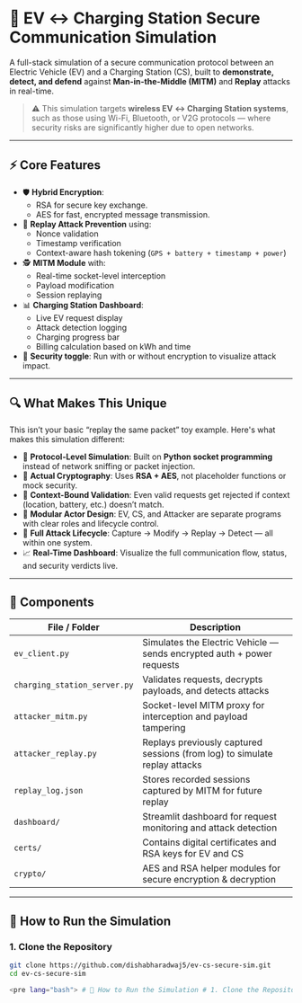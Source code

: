 # 🔐 EV ↔ Charging Station Secure Communication Simulation

A full-stack simulation of a secure communication protocol between an Electric Vehicle (EV) and a Charging Station (CS), built to **demonstrate, detect, and defend** against **Man-in-the-Middle (MITM)** and **Replay** attacks in real-time.

> ⚠️ This simulation targets **wireless EV ↔ Charging Station systems**, such as those using Wi-Fi, Bluetooth, or V2G protocols — where security risks are significantly higher due to open networks.

---

## ⚡️ Core Features

- 🛡️ **Hybrid Encryption**:
  - RSA for secure key exchange.
  - AES for fast, encrypted message transmission.
- 🧠 **Replay Attack Prevention** using:
  - Nonce validation
  - Timestamp verification
  - Context-aware hash tokening (`GPS + battery + timestamp + power`)
- 🕵️ **MITM Module** with:
  - Real-time socket-level interception
  - Payload modification
  - Session replaying
- 📊 **Charging Station Dashboard**:
  - Live EV request display
  - Attack detection logging
  - Charging progress bar
  - Billing calculation based on kWh and time
- 🧪 **Security toggle**: Run with or without encryption to visualize attack impact.

---

## 🔍 What Makes This Unique

This isn’t your basic “replay the same packet” toy example. Here's what makes this simulation different:

- 🔄 **Protocol-Level Simulation**: Built on **Python socket programming** instead of network sniffing or packet injection.
- 🔐 **Actual Cryptography**: Uses **RSA + AES**, not placeholder functions or mock security.
- 📍 **Context-Bound Validation**: Even valid requests get rejected if context (location, battery, etc.) doesn’t match.
- 🧩 **Modular Actor Design**: EV, CS, and Attacker are separate programs with clear roles and lifecycle control.
- 🧪 **Full Attack Lifecycle**: Capture → Modify → Replay → Detect — all within one system.
- 📈 **Real-Time Dashboard**: Visualize the full communication flow, status, and security verdicts live.

---

## 🧰 Components

| File / Folder          | Description                                                                 |
|------------------------|-----------------------------------------------------------------------------|
| `ev_client.py`         | Simulates the Electric Vehicle — sends encrypted auth + power requests      |
| `charging_station_server.py` | Validates requests, decrypts payloads, and detects attacks           |
| `attacker_mitm.py`     | Socket-level MITM proxy for interception and payload tampering              |
| `attacker_replay.py`   | Replays previously captured sessions (from log) to simulate replay attacks |
| `replay_log.json`      | Stores recorded sessions captured by MITM for future replay                |
| `dashboard/`           | Streamlit dashboard for request monitoring and attack detection             |
| `certs/`               | Contains digital certificates and RSA keys for EV and CS                    |
| `crypto/`              | AES and RSA helper modules for secure encryption & decryption               |

---

## 🚀 How to Run the Simulation

### 1. Clone the Repository

```bash
git clone https://github.com/dishabharadwaj5/ev-cs-secure-sim.git
cd ev-cs-secure-sim

<pre lang="bash"> # 🚀 How to Run the Simulation # 1. Clone the Repository git clone https://github.com/dishabharadwaj5/ev-cs-secure-sim.git cd ev-cs-secure-sim # 2. Install Requirements pip install -r requirements.txt # 3. Start the Charging Station Server python charging_station_server.py # 4. Run the EV Client python ev_client.py # 5. (Optional) Launch the MITM Attacker python attacker_mitm.py # 6. (Optional) Launch the Replay Attacker python attacker_replay.py # 7. (Optional) Start the Real-Time Dashboard streamlit run dashboard/app.py </pre>
